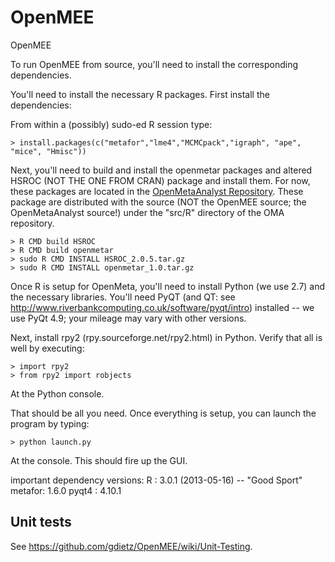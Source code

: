 OpenMEE
=======

OpenMEE

To run OpenMEE from source, you'll need to install the corresponding dependencies.

You'll need to install the necessary R packages. 
First install the dependencies:

From within a (possibly) sudo-ed R session type:

	> install.packages(c("metafor","lme4","MCMCpack","igraph", "ape", "mice", "Hmisc"))

Next, you'll need to build and install the openmetar packages and altered HSROC (NOT THE ONE FROM CRAN) package and install them. For now, these packages are located in the [OpenMetaAnalyst Repository](https://github.com/bwallace/OpenMeta-analyst-). These package are distributed with the source (NOT the OpenMEE source; the OpenMetaAnalyst source!) under the "src/R" directory of the OMA repository. 

    > R CMD build HSROC
    > R CMD build openmetar
    > sudo R CMD INSTALL HSROC_2.0.5.tar.gz
    > sudo R CMD INSTALL openmetar_1.0.tar.gz

Once R is setup for OpenMeta, you'll need to install Python (we use 2.7) and the necessary libraries. You'll need PyQT (and QT: see http://www.riverbankcomputing.co.uk/software/pyqt/intro) installed -- we use PyQt 4.9; your mileage may vary with other versions. 

Next, install rpy2 (rpy.sourceforge.net/rpy2.html) in Python. Verify that all is well by executing:

    > import rpy2
    > from rpy2 import robjects 

At the Python console.

That should be all you need. Once everything is setup, you can launch the program by typing:

    > python launch.py

At the console. This should fire up the GUI.

important dependency versions:
R      : 3.0.1 (2013-05-16) -- "Good Sport"
metafor: 1.6.0
pyqt4  : 4.10.1

Unit tests
-------------

See https://github.com/gdietz/OpenMEE/wiki/Unit-Testing. 

